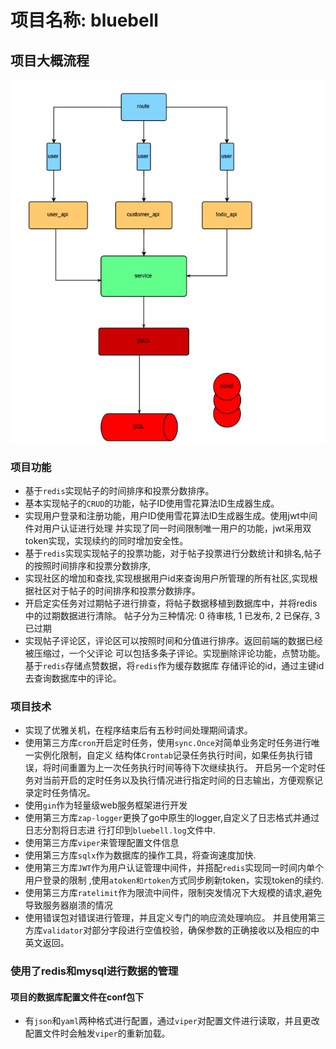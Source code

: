 # 项目名称: bluebell

## 项目大概流程
![img.png](img.png)

### 项目功能
- 基于`redis`实现帖子的时间排序和投票分数排序。
- 基本实现帖子的`CRUD`的功能，帖子ID使用雪花算法ID生成器生成。
- 实现用户登录和注册功能，用户ID使用雪花算法ID生成器生成。使用jwt中间件对用户认证进行处理
  并实现了同一时间限制唯一用户的功能，jwt采用双token实现，实现续约的同时增加安全性。
- 基于`redis`实现实现帖子的投票功能，对于帖子投票进行分数统计和排名,帖子的按照时间排序和投票分数排序,
- 实现社区的增加和查找,实现根据用户id来查询用户所管理的所有社区,实现根据社区对于帖子的时间排序和投票分数排序。
- 开启定实任务对过期帖子进行排查，将帖子数据移植到数据库中，并将redis中的过期数据进行清除。
  帖子分为三种情况: 0 待审核, 1 已发布, 2 已保存, 3 已过期
- 实现帖子评论区，评论区可以按照时间和分值进行排序。返回前端的数据已经被压缩过，一个父评论
  可以包括多条子评论。实现删除评论功能，点赞功能。基于`redis`存储点赞数据，将`redis`作为缓存数据库
  存储评论的id，通过主键id去查询数据库中的评论。

### 项目技术
- 实现了优雅关机，在程序结束后有五秒时间处理期间请求。
- 使用第三方库`cron`开启定时任务，使用`sync.Once`对简单业务定时任务进行唯一实例化限制，自定义
结构体`Crontab`记录任务执行时间，如果任务执行错误，将时间重置为上一次任务执行时间等待下次继续执行。
开启另一个定时任务对当前开启的定时任务以及执行情况进行指定时间的日志输出，方便观察记录定时任务情况。
- 使用`gin`作为轻量级web服务框架进行开发
- 使用第三方库`zap-logger`更换了go中原生的logger,自定义了日志格式并通过日志分割将日志进
行打印到`bluebell.log`文件中.
- 使用第三方库`viper`来管理配置文件信息
- 使用第三方库`sqlx`作为数据库的操作工具，将查询速度加快.
- 使用第三方库`JWT`作为用户认证管理中间件，并搭配`redis`实现同一时间内单个用户登录的限制
,使用`atoken和rtoken`方式同步刷新token，实现token的续约.
- 使用第三方库`ratelimit`作为限流中间件，限制突发情况下大规模的请求,避免导致服务器崩溃的情况
- 使用错误包对错误进行管理，并且定义专门的响应流处理响应。
并且使用第三方库`validator`对部分字段进行空值校验，确保参数的正确接收以及相应的中英文返回。

### 使用了redis和mysql进行数据的管理
#### 项目的数据库配置文件在conf包下
- 有`json`和`yaml`两种格式进行配置，通过`viper`对配置文件进行读取，并且更改配置文件时会触发`viper`的重新加载。
